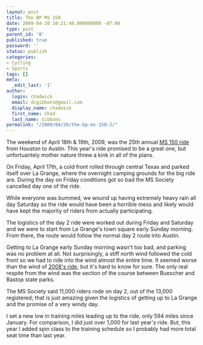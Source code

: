 ```yaml
---
layout: post
title: The BP MS 150
date: 2009-04-20 10:21:48.000000000 -07:00
type: post
parent_id: '0'
published: true
password: ''
status: publish
categories:
- Cycling
- Sports
tags: []
meta:
  _edit_last: '1'
author:
  login: chadwick
  email: dcgibbons@gmail.com
  display_name: chadwick
  first_name: Chad
  last_name: Gibbons
permalink: "/2009/04/20/the-bp-ms-150-2/"
---
```

The weekend of April 18th & 19th, 2009, was the 25th annual [MS 150 ride](http://www.nationalmssociety.org/chapters/bp-ms-150/index.aspx "MS 150 web site") from Houston to Austin. This year's ride promised to be a great one, but unfortuantely mother nature threw a kink in all of the plans.

On Friday, April 17th, a cold front rolled through central Texas and parked itself over La Grange, where the overnight camping grounds for the big ride are. During the day on Friday conditions got so bad the MS Society cancelled day one of the ride.

While everyone was bummed, we wound up having extremely heavy rain all day Saturday so the ride would have been a horrible mess and likely would have kept the majority of riders from actually participating.

The logistics of the day 2 ride were worked out during Friday and Saturday and we were to start from La Grange's town square early Sunday morning. From there, the route would follow the normal day 2 route into Austin.

Getting to La Grange early Sunday morning wasn't too bad, and parking was no problem at all. Not surprisingly, a stiff north wind followed the cold front so we had to ride into the wind almost the entire time. It seemed worse than the wind of [2008's ride](http://chadgibbons.com/2008/04/14/the-bp-ms-150/), but it's hard to know for sure. The only real respite from the wind was the section of the course between Buescher and Bastop state parks.

The MS Society said 11,000 riders rode on day 2, out of the 13,000 registered; that is just amazing given the logistics of getting up to La Grange and the promise of a very windy day.

I set a new low in training miles leading up to the ride, only 594 miles since January. For comparison, I did just over 1,000 for last year's ride. But, this year I added spin class to the training schedule so I probably had more total seat time than last year.

